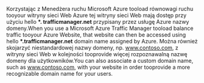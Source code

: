 <span data-ttu-id="35d60-101">Korzystając z Menedżera ruchu Microsoft Azure tooload równowagi ruchu tooyour witryny sieci Web Azure tej witryny sieci Web mają dostęp przy użyciu hello  **\*. trafficmanager.net** przypisany przez usługę Azure nazwy domeny.</span><span class="sxs-lookup"><span data-stu-id="35d60-101">When you use a Microsoft Azure Traffic Manager tooload balance traffic tooyour Azure Website, that website can then be accessed using hello **\*.trafficmanager.net** domain name assigned by Azure.</span></span> <span data-ttu-id="35d60-102">Można również skojarzyć niestandardowej nazwy domeny, np. www.contoso.com, z witryny sieci Web w kolejności tooprovide więcej rozpoznawalną nazwę domeny dla użytkowników.</span><span class="sxs-lookup"><span data-stu-id="35d60-102">You can also associate a custom domain name, such as www.contoso.com, with your website in order tooprovide a more recognizable domain name for your users.</span></span>

